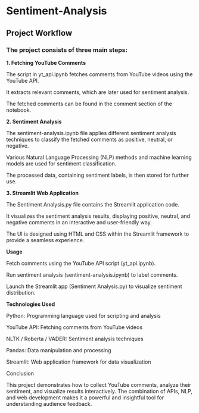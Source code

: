 # Sentiment-Analysis

## Project Workflow

### The project consists of three main steps:

<b>1. Fetching YouTube Comments</b>

The script in yt_api.ipynb fetches comments from YouTube videos using the YouTube API.

It extracts relevant comments, which are later used for sentiment analysis.

The fetched comments can be found in the comment section of the notebook.

<b>2. Sentiment Analysis</b>

The sentiment-analysis.ipynb file applies different sentiment analysis techniques to classify the fetched comments as positive, neutral, or negative.

Various Natural Language Processing (NLP) methods and machine learning models are used for sentiment classification.

The processed data, containing sentiment labels, is then stored for further use.

<b>3. Streamlit Web Application</b>

The Sentiment Analysis.py file contains the Streamlit application code.

It visualizes the sentiment analysis results, displaying positive, neutral, and negative comments in an interactive and user-friendly way.

The UI is designed using HTML and CSS within the Streamlit framework to provide a seamless experience.

**Usage**

Fetch comments using the YouTube API script (yt_api.ipynb).

Run sentiment analysis (sentiment-analysis.ipynb) to label comments.

Launch the Streamlit app (Sentiment Analysis.py) to visualize sentiment distribution.

**Technologies Used**

Python: Programming language used for scripting and analysis

YouTube API: Fetching comments from YouTube videos

NLTK / Roberta / VADER: Sentiment analysis techniques

Pandas: Data manipulation and processing

Streamlit: Web application framework for data visualization

Conclusion

This project demonstrates how to collect YouTube comments, analyze their sentiment, and visualize results interactively. The combination of APIs, NLP, and web development makes it a powerful and insightful tool for understanding audience feedback.
